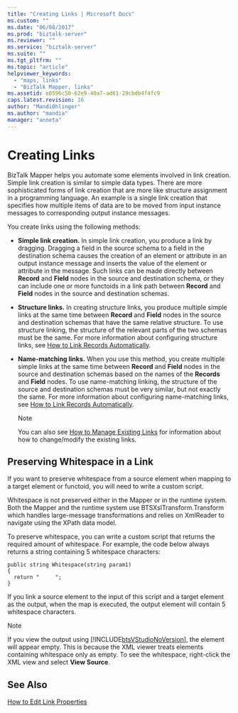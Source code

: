 ```yaml
---
title: "Creating Links | Microsoft Docs"
ms.custom: ""
ms.date: "06/08/2017"
ms.prod: "biztalk-server"
ms.reviewer: ""
ms.service: "biztalk-server"
ms.suite: ""
ms.tgt_pltfrm: ""
ms.topic: "article"
helpviewer_keywords: 
  - "maps, links"
  - "BizTalk Mapper, links"
ms.assetid: e8596c50-62e9-40a7-ad61-29cbdb4f4fc9
caps.latest.revision: 16
author: "MandiOhlinger"
ms.author: "mandia"
manager: "anneta"
---
```

# Creating Links
BizTalk Mapper helps you automate some elements involved in link creation. Simple link creation is similar to simple data types. There are more sophisticated forms of link creation that are more like structure assignment in a programming language. An example is a single link creation that specifies how multiple items of data are to be moved from input instance messages to corresponding output instance messages.  
  
 You create links using the following methods:  
  
-   **Simple link creation.** In simple link creation, you produce a link by dragging. Dragging a field in the source schema to a field in the destination schema causes the creation of an element or attribute in an output instance message and inserts the value of the element or attribute in the message. Such links can be made directly between **Record** and **Field** nodes in the source and destination schema, or they can include one or more functoids in a link path between **Record** and **Field** nodes in the source and destination schemas.  
  
-   **Structure links.** In creating structure links, you produce multiple simple links at the same time between **Record** and **Field** nodes in the source and destination schemas that have the same relative structure. To use structure linking, the structure of the relevant parts of the two schemas must be the same. For more information about configuring structure links, see [How to Link Records Automatically](../core/how-to-link-records-automatically.md).  
  
-   **Name-matching links.** When you use this method, you create multiple simple links at the same time between **Record** and **Field** nodes in the source and destination schemas based on the names of the **Records** and **Field** nodes. To use name-matching linking, the structure of the source and destination schemas must be very similar, but not exactly the same. For more information about configuring name-matching links, see [How to Link Records Automatically](../core/how-to-link-records-automatically.md).  
  
    > [!NOTE]
    >  You can also see [How to Manage Existing Links](../core/how-to-manage-existing-links.md) for information about how to change/modify the existing links.  
  
## Preserving Whitespace in a Link  
 If you want to preserve whitespace from a source element when mapping to a target element or functoid, you will need to write a custom script.  
  
 Whitespace is not preserved either in the Mapper or in the runtime system. Both the Mapper and the runtime system use BTSXslTransform.Transform which handles large-message transformations and relies on XmlReader to navigate using the XPath data model.  
  
 To preserve whitespace, you can write a custom script that returns the required amount of whitespace. For example, the code below always returns a string containing 5 whitespace characters:  
  
```  
public string Whitespace(string param1)  
{  
  return "     ";  
}  
```  
  
 If you link a source element to the input of this script and a target element as the output, when the map is executed, the output element will contain 5 whitespace characters.  
  
> [!NOTE]
>  If you view the output using [!INCLUDE[btsVStudioNoVersion](../includes/btsvstudionoversion-md.md)], the element will appear empty. This is because the XML viewer treats elements containing whitespace only as empty. To see the whitespace, right-click the XML view and select **View Source**.  
  
## See Also  
 [How to Edit Link Properties](../core/how-to-edit-link-properties.md)